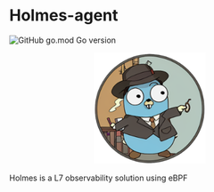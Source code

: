 # Holmes-agent

![GitHub go.mod Go version](https://img.shields.io/github/go-mod/go-version/xince-fun/holmes-agent)

<center><img src="https://raw.githubusercontent.com/xince-fun/Picgo/main/carl/00014-1454043858-fotor-bg-remover-20231222152658.png" alt="00014-1454043858-fotor-bg-remover-20231222152658" style="zoom:40%;" /></center>

Holmes is a L7 observability solution using eBPF
